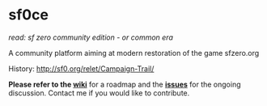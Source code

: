 sf0ce
=====
*read: sf zero community edition - or common era*

A community platform aiming at modern restoration of the game sfzero.org

History: http://sf0.org/relet/Campaign-Trail/

**Please refer to the [wiki](https://github.com/relet/sf0ce/wiki)** for a roadmap and the **[issues](https://github.com/relet/sf0ce/issues)** for the ongoing discussion. Contact me if you would like to contribute.
